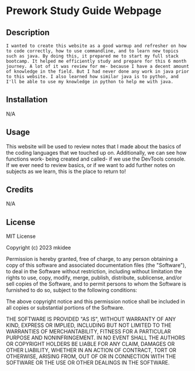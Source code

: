 # Prework Study Guide Webpage

## Description

    I wanted to create this website as a good warmup and refresher on how to code correctly, how to use commandline, and to learn new topics such as java. By doing this, it prepared me to start my full stack bootcamp. It helped me efficiently study and prepare for this 6 month journey. A lot of it was review for me- because I have a decent amount of knowledge in the field. But I had never done any work in java prior to this website. I also learned how similar java is to python, and I'll be able to use my knowledge in python to help me with java.

## Installation

N/A

## Usage

This website will be used to review notes that I made about the basics of the coding languages that we touched up on. Additionally, we can see how functions work- being created and called- if we use the DevTools console. If we ever need to review basics, or if we want to add further notes on subjects as we learn, this is the place to return to!

## Credits

N/A

## License

MIT License

Copyright (c) 2023 mkidee

Permission is hereby granted, free of charge, to any person obtaining a copy
of this software and associated documentation files (the "Software"), to deal
in the Software without restriction, including without limitation the rights
to use, copy, modify, merge, publish, distribute, sublicense, and/or sell
copies of the Software, and to permit persons to whom the Software is
furnished to do so, subject to the following conditions:

The above copyright notice and this permission notice shall be included in all
copies or substantial portions of the Software.

THE SOFTWARE IS PROVIDED "AS IS", WITHOUT WARRANTY OF ANY KIND, EXPRESS OR
IMPLIED, INCLUDING BUT NOT LIMITED TO THE WARRANTIES OF MERCHANTABILITY,
FITNESS FOR A PARTICULAR PURPOSE AND NONINFRINGEMENT. IN NO EVENT SHALL THE
AUTHORS OR COPYRIGHT HOLDERS BE LIABLE FOR ANY CLAIM, DAMAGES OR OTHER
LIABILITY, WHETHER IN AN ACTION OF CONTRACT, TORT OR OTHERWISE, ARISING FROM,
OUT OF OR IN CONNECTION WITH THE SOFTWARE OR THE USE OR OTHER DEALINGS IN THE
SOFTWARE.
